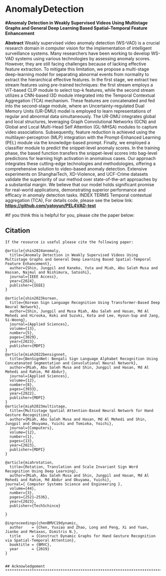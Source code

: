 # AnomalyDetection
**#Anomaly Detection in Weakly Supervised Videos Using Multistage Graphs and General Deep Learning Based Spatial–Temporal Feature Enhancement**

**Abstract**
Weakly supervised video anomaly detection (WS-VAD) is a crucial research domain in
computer vision for the implementation of intelligent surveillance systems. Many researchers have been
working to develop WS-VAD systems using various technologies by assessing anomaly scores. However,
they are still facing challenges because of lacking effective feature extraction. To mitigate this limitation,
we propose a multi-stage deep-learning model for separating abnormal events from normality to extract the
hierarchical effective features. In the first stage, we extract two stream features using pre-trained techniques:
the first stream employs a ViT-based CLIP module to select top-k features, while the second stream
utilizes a CNN-based I3D module integrated into the Temporal Contextual Aggregation (TCA) mechanism.
These features are concatenated and fed into the second-stage module, where an Uncertainty-regulated
Dual Memory Units (UR-DMU) model is employed to learn representations of regular and abnormal
data simultaneously. The UR-DMU integrates global and local structures, leveraging Graph Convolutional
Networks (GCN) and Global and Local Multi-Head Self Attention (GL-MHSA) modules to capture video
associations. Subsequently, feature reduction is achieved using the multilayer-perceptron (MLP) integration
with the Prompt-Enhanced Learning (PEL) module via the knowledge-based prompt. Finally, we employed
a classifier module to predict the snippet-level anomaly scores. In the training phase, the based function
transfers the snippet-level scores into bag-level predictions for learning high activation in anomalous cases.
Our approach integrates these cutting-edge technologies and methodologies, offering a comprehensive
solution to video-based anomaly detection. Extensive experiments on ShanghaiTech, XD-Violence, and
UCF-Crime datasets validate the superiority of our method over state-of-the-art approaches by a substantial
margin. We believe that our model holds significant promise for real-world applications, demonstrating
superior performance and efficacy in anomaly detection tasks.
INDEX TERMS Temporal contextual aggregation (TCA),
For details code, please see the below link:
**https://github.com/yatoyun/PEL4VAD-test**

#if you think this is helpful for you, please cite the paper below:
## Citation
```
If the resource is useful please cite the following paper:

@article{shin2024anomaly,
  title={Anomaly Detection in Weakly Supervised Videos Using Multistage Graphs and General Deep Learning Based Spatial-Temporal Feature Enhancement},
  author={Shin, Jungpil and Kaneko, Yuta and Miah, Abu Saleh Musa and Hassan, Najmul and Nishimura, Satoshi},
  journal={IEEE Access},
  year={2024},
  publisher={IEEE}
}

@article{shin2023korean,
  title={Korean Sign Language Recognition Using Transformer-Based Deep Neural Network},
  author={Shin, Jungpil and Musa Miah, Abu Saleh and Hasan, Md Al Mehedi and Hirooka, Koki and Suzuki, Kota and Lee, Hyoun-Sup and Jang, Si-Woong},
  journal={Applied Sciences},
  volume={13},
  number={5},
  pages={3029},
  year={2023},
  publisher={MDPI}
}
@article{miah2022bensignnet,
  title={BenSignNet: Bengali Sign Language Alphabet Recognition Using Concatenated Segmentation and Convolutional Neural Network},
  author={Miah, Abu Saleh Musa and Shin, Jungpil and Hasan, Md Al Mehedi and Rahim, Md Abdur},
  journal={Applied Sciences},
  volume={12},
  number={8},
  pages={3933},
  year={2022},
  publisher={MDPI}
}
@article{miah2023multistage,
  title={Multistage Spatial Attention-Based Neural Network for Hand Gesture Recognition},
  author={Miah, Abu Saleh Musa and Hasan, Md Al Mehedi and Shin, Jungpil and Okuyama, Yuichi and Tomioka, Yoichi},
  journal={Computers},
  volume={12},
  number={1},
  pages={13},
  year={2023},
  publisher={MDPI}
}

@article{miahrotation,
  title={Rotation, Translation and Scale Invariant Sign Word Recognition Using Deep Learning},
  author={Miah, Abu Saleh Musa and Shin, Jungpil and Hasan, Md Al Mehedi and Rahim, Md Abdur and Okuyama, Yuichi},
journal={ Computer Systems Science and Engineering },
  volume={44},
  number={3},
  pages={2521–2536},
  year={2023},
  publisher={TechSchince}

}

@inproceedings{chenBMVC19dynamic,
  author    = {Chen, Yuxiao and Zhao, Long and Peng, Xi and Yuan, Jianbo and Metaxas, Dimitris N.},
  title     = {Construct Dynamic Graphs for Hand Gesture Recognition via Spatial-Temporal Attention},
  booktitle = {BMVC},
  year      = {2019}
}


## Acknowledgement
************************************************************************************************

